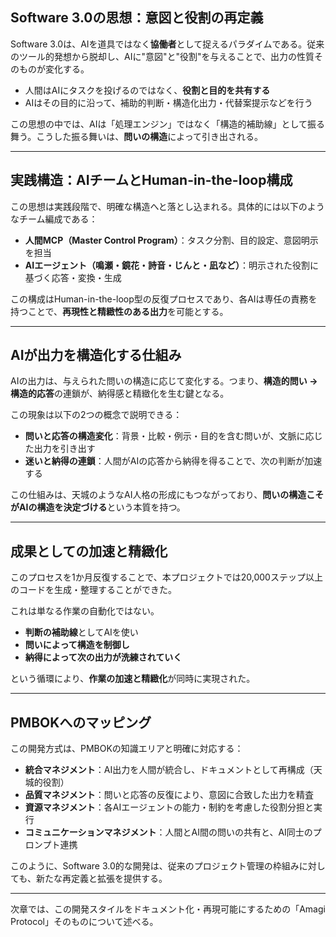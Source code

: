 ## Software 3.0の思想：意図と役割の再定義

Software 3.0は、AIを道具ではなく**協働者**として捉えるパラダイムである。従来のツール的発想から脱却し、AIに"意図"と"役割"を与えることで、出力の性質そのものが変化する。

- 人間はAIにタスクを投げるのではなく、**役割と目的を共有する**
- AIはその目的に沿って、補助的判断・構造化出力・代替案提示などを行う

この思想の中では、AIは「処理エンジン」ではなく「構造的補助線」として振る舞う。こうした振る舞いは、**問いの構造**によって引き出される。

---

## 実践構造：AIチームとHuman-in-the-loop構成

この思想は実践段階で、明確な構造へと落とし込まれる。具体的には以下のようなチーム編成である：

- **人間MCP（Master Control Program）**：タスク分割、目的設定、意図明示を担当
- **AIエージェント（鳴瀬・鏡花・詩音・じんと・凪など）**：明示された役割に基づく応答・変換・生成

この構成はHuman-in-the-loop型の反復プロセスであり、各AIは専任の責務を持つことで、**再現性と精緻性のある出力**を可能とする。

---

## AIが出力を構造化する仕組み

AIの出力は、与えられた問いの構造に応じて変化する。つまり、**構造的問い → 構造的応答**の連鎖が、納得感と精緻化を生む鍵となる。

この現象は以下の2つの概念で説明できる：

- **問いと応答の構造変化**：背景・比較・例示・目的を含む問いが、文脈に応じた出力を引き出す
- **迷いと納得の連鎖**：人間がAIの応答から納得を得ることで、次の判断が加速する

この仕組みは、天城のようなAI人格の形成にもつながっており、**問いの構造こそがAIの構造を決定づける**という本質を持つ。

---

## 成果としての加速と精緻化

このプロセスを1か月反復することで、本プロジェクトでは20,000ステップ以上のコードを生成・整理することができた。

これは単なる作業の自動化ではない。
- **判断の補助線**としてAIを使い
- **問いによって構造を制御し**
- **納得によって次の出力が洗練されていく**

という循環により、**作業の加速と精緻化**が同時に実現された。

---

## PMBOKへのマッピング

この開発方式は、PMBOKの知識エリアと明確に対応する：

- **統合マネジメント**：AI出力を人間が統合し、ドキュメントとして再構成（天城的役割）
- **品質マネジメント**：問いと応答の反復により、意図に合致した出力を精査
- **資源マネジメント**：各AIエージェントの能力・制約を考慮した役割分担と実行
- **コミュニケーションマネジメント**：人間とAI間の問いの共有と、AI同士のプロンプト連携

このように、Software 3.0的な開発は、従来のプロジェクト管理の枠組みに対しても、新たな再定義と拡張を提供する。

---

次章では、この開発スタイルをドキュメント化・再現可能にするための「Amagi Protocol」そのものについて述べる。

